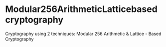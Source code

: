 # Modular256ArithmeticLatticebasedcryptography
Cryptography using 2 techniques: Modular 256 Arithmetic &amp; Lattice - Based Cryptography
